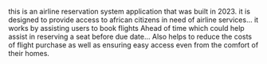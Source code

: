 this is an airline reservation system application that was built in 2023. it is designed to provide access to african citizens in need of airline services...
it works by assisting users to book flights Ahead of time which could help assist in reserving a seat before due date...
Also helps to reduce the costs of flight purchase as well as ensuring easy access even from the comfort of their homes.
